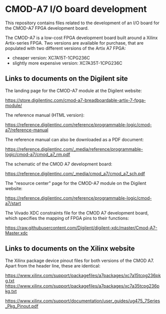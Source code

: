 CMOD-A7 I/O board development
=============================

This repository contains files related to the development of an I/O board for the CMOD-A7 FPGA development board.

The CMOD-A7 is a low-cost FPGA development board built around a Xilinx Artix-series FPGA. Two versions are available
for purchase, that are populated with two different versions of the Artix A7 FPGA:

* cheaper version: XC7A15T-1CPG236C
* slightly more expensive version: XC7A35T-1CPG236C

Links to documents on the Digilent site
---------------------------------------

The landing page for the CMOD-A7 module at the Digilent website:

https://store.digilentinc.com/cmod-a7-breadboardable-artix-7-fpga-module/

The reference manual (HTML version):

https://reference.digilentinc.com/reference/programmable-logic/cmod-a7/reference-manual

The reference manual can also be downloaded as a PDF document:

https://reference.digilentinc.com/_media/reference/programmable-logic/cmod-a7/cmod_a7_rm.pdf

The schematic of the CMOD A7 development board:

https://reference.digilentinc.com/_media/cmod_a7/cmod_a7_sch.pdf

The "resource center" page for the CMOD-A7 module on the Digilent website:

https://reference.digilentinc.com/reference/programmable-logic/cmod-a7/start

The Vivado XDC constraints file for the CMOD A7 development board, which specifies the mapping of FPGA pins
to their functions:

https://raw.githubusercontent.com/Digilent/digilent-xdc/master/Cmod-A7-Master.xdc

Links to documents on the Xilinx website
----------------------------------------

The Xilinx package device pinout files for both versions of the CMOD A7. Apart from the header line, these are identical:

https://www.xilinx.com/support/packagefiles/a7packages/xc7a15tcpg236pkg.txt
https://www.xilinx.com/support/packagefiles/a7packages/xc7a35tcpg236pkg.txt

https://www.xilinx.com/support/documentation/user_guides/ug475_7Series_Pkg_Pinout.pdf
